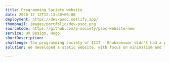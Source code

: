 ```yaml
---
title: Programming Society website
date: 2020-12-12T12:13:40+00:00
deployment: https://dev-psoc.netlify.app/
thumbnail: images/portfolio/dev-psoc.png
sourceCode: https://github.com/p-society/psoc-website-new
service: UX Design, Hugo
shortDescription: 
challenge: The programming society of IIIT - Bhubaneswar didn't had a proper website for announcements, and to document whatever was going on in the club. Often there was confusion among attendees regarding the events, because a lot of information was unable to be communicated properly.
solution: We developed a static website, with focus on minimalism and flexibility of adding/updating content. It is a hugo based website, using markdown content management, which will be the new interface of programming society, BBSR to the world.

---
```

